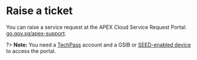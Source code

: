 # Raise a ticket

You can raise a service request at the APEX Cloud Service Request Portal: [go.gov.sg/apex-support](https://go.gov.sg/apex-support). 

?> **Note:** You need a [TechPass](https://docs.developer.tech.gov.sg/docs?product=TechPass) account and a GSIB or [SEED-enabled device](https://docs.developer.tech.gov.sg/docs?product=Security%20Suite%20for%20Engineering%20Endpoint%20Devices%20(SEED)) to access the portal.